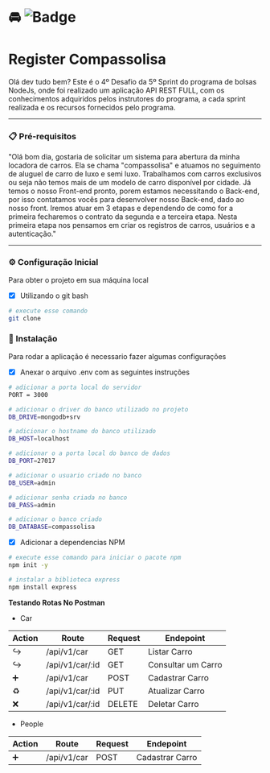 # :oncoming_automobile: ![Badge](https://img.shields.io/static/v1?label=status&message=em%20desenvolvimento&color=yellow&style=flat&logo=GITHUB)

# Register Compassolisa 
Olá dev tudo bem? Este é o 4º Desafio da 5º Sprint do programa de bolsas NodeJs, onde foi realizado um aplicação API REST FULL, com os conhecimentos adquiridos pelos instrutores do programa, a cada sprint realizada e os recursos fornecidos pelo programa.  

---

### 📋 Pré-requisitos
"Olá bom dia, gostaria de solicitar um sistema para abertura da minha locadora de carros. Ela se chama "compassolisa" e
atuamos no seguimento de aluguel de carro de luxo e semi luxo. Trabalhamos com carros exclusivos ou seja não temos mais de
um modelo de carro disponível por cidade. Já temos o nosso Front-end pronto, porem estamos
necessitando o Back-end, por isso contatamos vocês para desenvolver nosso Back-end, dado ao nosso front.
Iremos atuar em 3 etapas e dependendo de como for a primeira fecharemos o contrato da segunda e a terceira etapa.
Nesta primeira etapa nos pensamos em criar os registros de carros, usuários e a autenticação."

---

### ⚙️ Configuração Inicial
Para obter o projeto em sua máquina local
- [x] Utilizando o git bash
```bash
# execute esse comando
git clone
```


### 🔧 Instalação
Para rodar a aplicação é necessario fazer algumas configurações
- [x] Anexar o arquivo .env com as seguintes instruções

```bash
# adicionar a porta local do servidor
PORT = 3000

# adicionar o driver do banco utilizado no projeto
DB_DRIVE=mongodb+srv

# adicionar o hostname do banco utilizado
DB_HOST=localhost

# adicionar o a porta local do banco de dados
DB_PORT=27017

# adicionar o usuario criado no banco
DB_USER=admin

# adicionar senha criada no banco
DB_PASS=admin

# adicionar o banco criado
DB_DATABASE=compassolisa
```

- [X] Adicionar a dependencias NPM

```bash
# execute esse comando para iniciar o pacote npm
npm init -y

# instalar a biblioteca express
npm install express
```

**Testando Rotas No Postman**

- Car

| Action           | Route           | Request    | Endepoint         |
| -----------------| --------------  | ---------- | ----------------- |
|:arrow_right_hook:|/api/v1/car      |    GET     | Listar Carro      |
|:arrow_right_hook:|/api/v1/car/:id  |    GET     | Consultar um Carro|
|:heavy_plus_sign: |/api/v1/car      |    POST    | Cadastrar Carro   |
| :recycle:        |/api/v1/car/:id  |    PUT     | Atualizar Carro   |
|   :x:            |/api/v1/car/:id  |    DELETE  | Deletar Carro     |

- People

| Action          | Route           | Request    | Endepoint       |
| --------------- | --------------- | ---------- | --------------- |
|:heavy_plus_sign:|/api/v1/car      |    POST    | Cadastrar Carro |


